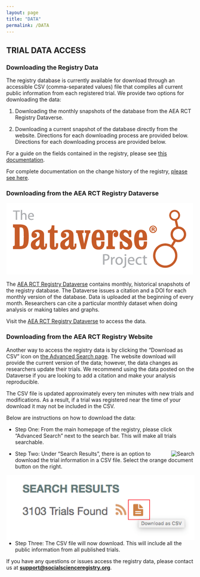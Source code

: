 ```yaml
---
layout: page
title: "DATA"
permalink: /DATA
---
```


## TRIAL DATA ACCESS

### Downloading the Registry Data
The registry database is currently available for download through an accessible CSV (comma-separated values) file that compiles all current public information from each registered trial. We provide two options for downloading the data:

1. Downloading the monthly snapshots of the database from the AEA RCT Registry Dataverse.

2. Downloading a current snapshot of the database directly from the website. Directions for each downloading process are provided below.
Directions for each downloading process are provided below.

For a guide on the fields contained in the registry, please see [this documentation](https://www.socialscienceregistry.org/AEA_RCT_Registry_Data_Elements_Definitions.pdf).

For complete documentation on the change history of the registry, [please see here](https://www.socialscienceregistry.org/site/updates).

### Downloading from the AEA RCT Registry Dataverse

<img src="dataverseimage.png"
     alt="Markdown Monster icon"
     style="float: center; margin-right: 10px;" />

The [AEA RCT Registry Dataverse](https://dataverse.harvard.edu/dataverse/aearegistry) contains monthly, historical snapshots of the registry database. The Dataverse issues a citation and a DOI for each monthly version of the database. Data is uploaded at the beginning of every month. Researchers can cite a particular monthly dataset when doing analysis or making tables and graphs.

Visit the [AEA RCT Registry Dataverse](https://dataverse.harvard.edu/dataverse/aearegistry) to access the data.

### Downloading from the AEA RCT Registry Website
Another way to access the registry data is by clicking the “Download as CSV” icon on [the Advanced Search page](https://www.socialscienceregistry.org/trials/search). The website download will provide the current version of the data; however, the data changes as researchers update their trials. We recommend using the data posted on the Dataverse if you are looking to add a citation and make your analysis reproducible.

The CSV file is updated approximately every ten minutes with new trials and modifications. As a result, if a trial was registered near the time of your download it may not be included in the CSV.

Below are instructions on how to download the data:

- Step One: From the main homepage of the registry, please click “Advanced Search” next to the search bar. This will make all trials searchable.

<img src="advanced-search-379351efcb5a75277a8a42c85575645d5fa7df650e765174cc4a4d74a4a7e0be.pngg"
     alt="Search"
     style="float: right; margin: 10px, 10px, 10px, 10px;" />

- Step Two: Under “Search Results”, there is an option to download the trial information in a CSV file. Select the orange document button on the right.

<img src="download-caf6c549db478c44c5b1e8bcc2325c2239c9afd8432a4bbd5076738559469da6.png"
     alt="Download"
     style="float: right; margin: 10px, 10px, 10px, 10px;" />

- Step Three: The CSV file will now download. This will include all the public information from all published trials.

If you have any questions or issues access the registry data, please contact us at **support@socialscienceregistry.org**.
